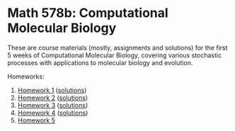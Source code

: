 Math 578b: Computational Molecular Biology
==========

These are course materials 
(mostly, assignments and solutions)
for the first 5 weeks of Computational Molecular Biology,
covering various stochastic processes with applications to molecular biology and evolution.

Homeworks:

1. [Homework 1](http://petrelharp.github.io/math578b/hw1.pdf) ([solutions](http://petrelharp.github.io/math578b/hw1.solutions.pdf))
2. [Homework 2](http://petrelharp.github.io/math578b/hw2.html) ([solutions](http://petrelharp.github.io/math578b/hw2.solutions.html))
3. [Homework 3](http://petrelharp.github.io/math578b/hw3.html) ([solutions](http://petrelharp.github.io/math578b/hw3.solutions.html))
4. [Homework 4](http://petrelharp.github.io/math578b/hw4.html) ([solutions](http://petrelharp.github.io/math578b/hw4.solutions.html))
5. [Homework 5](http://petrelharp.github.io/math578b/hw5.html) 


